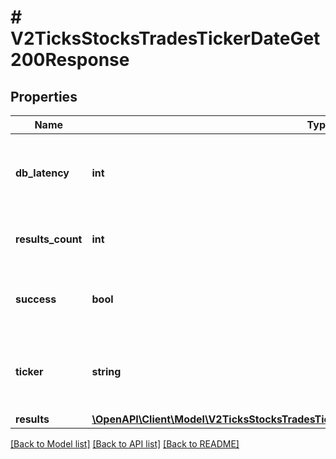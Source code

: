 # # V2TicksStocksTradesTickerDateGet200Response

## Properties

Name | Type | Description | Notes
------------ | ------------- | ------------- | -------------
**db_latency** | **int** | Latency in milliseconds for the query results from the database. | [optional]
**results_count** | **int** | The total number of results for this request. | [optional]
**success** | **bool** | Whether or not this query was executed successfully. | [optional]
**ticker** | **string** | The exchange symbol that this item is traded under. | [optional]
**results** | [**\OpenAPI\Client\Model\V2TicksStocksTradesTickerDateGet200ResponseAllOfResultsInner[]**](V2TicksStocksTradesTickerDateGet200ResponseAllOfResultsInner.md) |  | [optional]

[[Back to Model list]](../../README.md#models) [[Back to API list]](../../README.md#endpoints) [[Back to README]](../../README.md)
